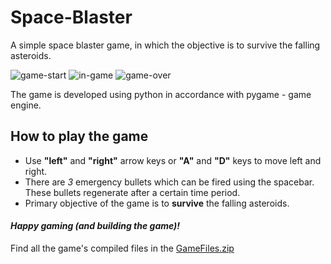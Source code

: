 # Space-Blaster


A simple space blaster game, in which the objective is to survive the falling asteroids.

![game-start](https://user-images.githubusercontent.com/72869428/125681562-d45e939d-d9ef-4424-8be5-a70e0bcf4f07.png)
![in-game](https://user-images.githubusercontent.com/72869428/125681574-da6ace57-8f05-4067-8674-84b2f18f410c.png)
![game-over](https://user-images.githubusercontent.com/72869428/125681588-69f2ea1c-289f-4bd7-bcf1-73ba4cb8d5cb.png)

The game is developed using python in accordance with pygame - game engine. 

## How to play the game

- Use **"left"** and **"right"** arrow keys or **"A"** and **"D"** keys to move left and right.
- There are *3* emergency bullets which can be fired using the spacebar. These bullets regenerate after a certain time period.
- Primary objective of the game is to **survive** the falling asteroids.

#### *Happy gaming (and building the game)!*


Find all the game's compiled files in the [GameFiles.zip](https://github.com/Rushour0/Space-Blaster/blob/main/GameFiles.zip)
